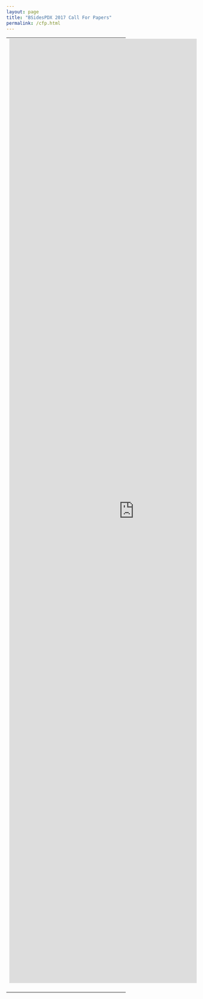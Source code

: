 ```yaml
---
layout: page
title: "BSidesPDX 2017 Call For Papers"
permalink: /cfp.html
--- 
```


<table xmlns="http://www.w3.org/1999/xhtml" cellspacing="0" class="sites-layout-name-one-column sites-layout-hbox"><tbody><tr><td class="sites-layout-tile sites-tile-name-content-1"><div dir="ltr"><div><div class="sites-embed-align-center-wrapping-off"><div class="sites-embed-border-off sites-embed sites-embed-full-width" style="width:220%;"><div class="sites-embed-object-title" style="display:none;">BSidesPDX 2015 : Call For Papers</div><div class="sites-embed-content sites-embed-type-spreadsheet-form"><iframe src="https://docs.google.com/forms/viewform?bc=transparent&amp;embedded=true&amp;f=%2522Lucida%2BGrande%2522%252C%2522Lucida%2BSans%2BUnicode%2522%252Csans-serif&amp;hl=en&amp;htc=%2523666666&amp;id=1ZYg3SCTXxmbvqmZGTWpspLlRjYKqYnQvMYs59tWyzEM&amp;lc=%2523b76401&amp;pli=1&amp;tc=%2523333333&amp;ttl=0" width="100%" height="2500" title="BSidesPDX 2015 : Call For Papers" allowtransparency="true" frameborder="0" marginheight="0" marginwidth="0" id="2011040470"> </iframe></div></div></div></div><br /></div></td></tr></tbody></table>


